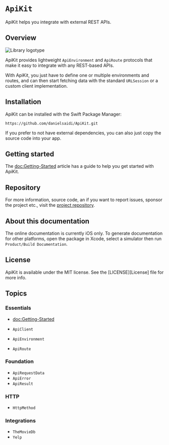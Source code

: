 # ``ApiKit``

ApiKit helps you integrate with external REST APIs.


## Overview

![Library logotype](Logo.png)

ApiKit provides lightweight ``ApiEnvironment`` and ``ApiRoute`` protocols that make it easy to integrate with any REST-based APIs.

With ApiKit, you just have to define one or multiple environments and routes, and can then start fetching data with the standard `URLSession` or a custom client implementation. 



## Installation

ApiKit can be installed with the Swift Package Manager:

```
https://github.com/danielsaidi/ApiKit.git
```

If you prefer to not have external dependencies, you can also just copy the source code into your app.



## Getting started

The <doc:Getting-Started> article has a guide to help you get started with ApiKit.



## Repository

For more information, source code, an if you want to report issues, sponsor the project etc., visit the [project repository](https://github.com/danielsaidi/ApiKit).



## About this documentation

The online documentation is currently iOS only. To generate documentation for other platforms, open the package in Xcode, select a simulator then run `Product/Build Documentation`.



## License

ApiKit is available under the MIT license. See the [LICENSE][License] file for more info.



## Topics

### Essentials

- <doc:Getting-Started>

- ``ApiClient``
- ``ApiEnvironment``
- ``ApiRoute``

### Foundation

- ``ApiRequestData``
- ``ApiError``
- ``ApiResult``

### HTTP

- ``HttpMethod``

### Integrations

- ``TheMovieDb``
- ``Yelp``
